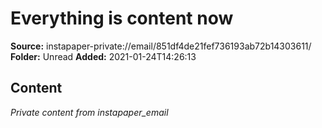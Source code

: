 # Everything is content now

**Source:** instapaper-private://email/851df4de21fef736193ab72b14303611/
**Folder:** Unread
**Added:** 2021-01-24T14:26:13




## Content
*Private content from instapaper_email*
